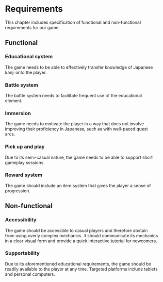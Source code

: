 # Requirements

This chapter includes specification of functional and non-functional requirements for our game.

## Functional

### Educational system
The game needs to be able to effectively transfer knowledge of Japanese kanji onto the player.

### Battle system
The battle system needs to facilitate frequent use of the educational element.

### Immersion
The game needs to motivate the player in a way that does not involve improving their proficiency in Japanese, such as with well-paced quest arcs.

### Pick up and play
Due to its semi-casual nature, the game needs to be able to support short gameplay sessions.

### Reward system
The game should include an item system that gives the player a sense of progression.

## Non-functional

### Accessibility
The game should be accessible to casual players and therefore abstain from using overly complex mechanics. It should communicate its mechanics in a clear visual form and provide a quick interactive tutorial for newcomers.

### Supportability
Due to its aforementioned educational requirements, the game should be readily available to the player at any time. Targeted platforms include tablets and personal computers.

